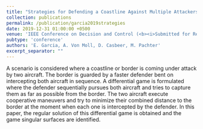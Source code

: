 ```yaml
---
title: "Strategies for Defending a Coastline Against Multiple Attackers"
collection: publications
permalink: /publication/garcia2019strategies
date: 2019-12-31 01:00:00 +0500
venue: 'IEEE Conference on Decision and Control (<b><i>Submitted for Review</i></b>)'
pubtype: 'conference'
authors: 'E. Garcia, A. Von Moll, D. Casbeer, M. Pachter'
excerpt_separator: ""
---
```

A scenario is considered where a coastline or border is coming under attack by two aircraft. The border is guarded by a faster defender bent on intercepting both aircraft in sequence. A differential game is formulated where the defender sequentially pursues both aircraft and tries to capture them as far as possible from the border. The two aircraft execute cooperative maneuvers and try to minimize their combined distance to the border at the moment when each one is intercepted by the defender. In this paper, the regular solution of this differential game is obtained and the game singular surfaces are identified.
